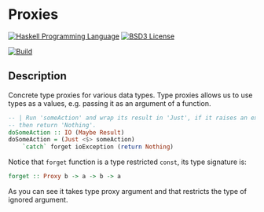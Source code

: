 Proxies
=======

[![Haskell Programming Language](https://img.shields.io/badge/language-Haskell-blue.svg)][Haskell.org]
[![BSD3 License](http://img.shields.io/badge/license-BSD3-brightgreen.svg)][tl;dr Legal: BSD3]

[![Build](https://travis-ci.org/trskop/type-proxies.svg)](https://travis-ci.org/trskop/type-proxies)


Description
-----------

Concrete type proxies for various data types. Type proxies allows us to use
types as a values, e.g. passing it as an argument of a function.

````Haskell
-- | Run 'someAction' and wrap its result in 'Just', if it raises an exception,
-- then return 'Nothing'.
doSomeAction :: IO (Maybe Result)
doSomeAction = (Just <$> someAction)
    `catch` forget ioException (return Nothing)
````

Notice that `forget` function is a type restricted `const`, its type signature
is:

````Haskell
forget :: Proxy b -> a -> b -> a
````

As you can see it takes type proxy argument and that restricts the type of
ignored argument.



[Haskell.org]:
  http://www.haskell.org
  "The Haskell Programming Language"
[tl;dr Legal: BSD3]:
  https://tldrlegal.com/license/bsd-3-clause-license-%28revised%29
  "BSD 3-Clause License (Revised)"
